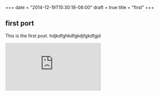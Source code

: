 +++
date = "2014-12-19T15:30:18-08:00"
draft = true
title = "first"
+++

## first port

This is the first post. hdjkdfghkdfgkdjfgkdfgjd


[![Analytics](https://kubernetes-site.appspot.com/UA-36037335-10/GitHub/git-sync/demo/blog/content/post/first.md?pixel)]()
